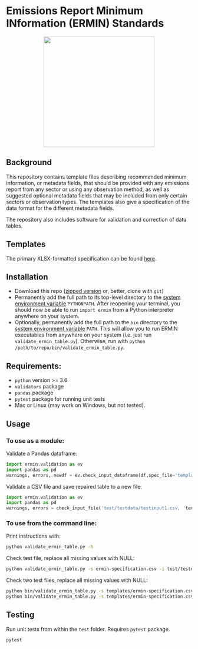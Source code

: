 # Emissions Report Minimum INformation (ERMIN) Standards
<p align="center">
  <img src="https://github.com/knights-lab/ermin-standards/blob/main/images/ermin-square-logo.jpg?raw=true" width="300" height="300">
</p>

## Background
This repository contains template files describing recommended minimum information, or metadata fields, that should be provided with any emissions report from any sector or using any observation method, as well as suggested optional metadata fields that may be included from only certain sectors or observation types. The templates also give a specification of the data format for the different metadata fields.

The repository also includes software for validation and correction of data tables.

## Templates
The primary XLSX-formatted specification can be found [here](https://github.com/knights-lab/ermin-standards/blob/main/templates/ermin-specification.xlsx?raw=true). 

## Installation
- Download this repo ([zipped version](https://github.com/knights-lab/ermin-standards/archive/refs/heads/main.zip) or, better, clone with `git`)
- Permanently add the full path to its top-level directory to the [system environment variable](https://stackoverflow.com/questions/3402168/permanently-add-a-directory-to-pythonpath) `PYTHONPATH`. After reopening your terminal, you should now be able to run `import ermin` from a Python interpreter anywhere on your system.
- Optionally, permanently add the full path to the `bin` directory to the [system environment variable](https://stackoverflow.com/questions/14637979/how-to-permanently-set-path-on-linux-unix) `PATH`. This will allow you to run ERMIN executables from anywhere on your system (i.e. just run `validate_ermin_table.py`). Otherwise, run with `python /path/to/repo/bin/validate_ermin_table.py`.

## Requirements:
- `python` version >= 3.6
- `validators` package
- `pandas` package
- `pytest` package for running unit tests
- Mac or Linux (may work on Windows, but not tested).

## Usage

### To use as a module:
Validate a Pandas dataframe:
```python
import ermin.validation as ev
import pandas as pd
warnings, errors, newdf = ev.check_input_dataframe(df,spec_file='templates/ermin-specification.csv')
```

Validate a CSV file and save repaired table to a new file:
```python
import ermin.validation as ev
import pandas as pd
warnings, errors = check_input_file('test/testdata/testinput1.csv, 'templats/ermin-specification.csv', output_file='t1-fix.csv')

```

### To use from the command line:
Print instructions with:
```bash
python validate_ermin_table.py -h
```

Check test file, replace all missing values with NULL:
```bash
python validate_ermin_table.py -s ermin-specification.csv -i test/testdata/testinput1.csv -o t1-fix.csv -v -a
```

Check two test files, replace all missing values with NULL:
```bash
python bin/validate_ermin_table.py -s templates/ermin-specification.csv -i test/testdata/testinput1.csv -o t1-fix.csv -v -a
python bin/validate_ermin_table.py -s templates/ermin-specification.csv -i test/testdata/testinput2.csv -o t2-fix.csv -v -a
```

## Testing
Run unit tests from within the `test` folder. Requires `pytest` package.
```bash
pytest
```
